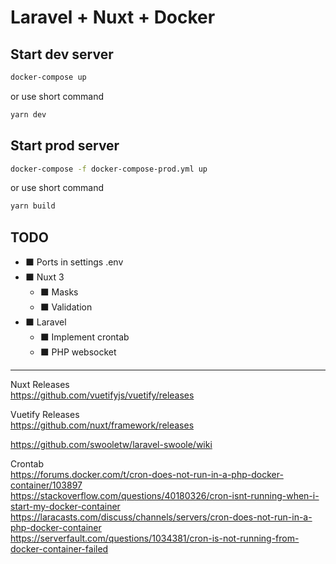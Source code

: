 # Laravel + Nuxt + Docker
## Start dev server
```bash
docker-compose up
```

or use short command
```bash
yarn dev
```

## Start prod server
```bash
docker-compose -f docker-compose-prod.yml up
```

or use short command
```bash
yarn build
```

## TODO
- ⬛ Ports in settings .env
- ⬛ Nuxt 3
  - ⬛ Masks
  - ⬛ Validation
- ⬛ Laravel
  - ⬛ Implement crontab
  - ⬛ PHP websocket

<hr />

Nuxt Releases <br />
https://github.com/vuetifyjs/vuetify/releases

Vuetify Releases <br />
https://github.com/nuxt/framework/releases

https://github.com/swooletw/laravel-swoole/wiki <br>

Crontab <br />
https://forums.docker.com/t/cron-does-not-run-in-a-php-docker-container/103897 <br />
https://stackoverflow.com/questions/40180326/cron-isnt-running-when-i-start-my-docker-container <br />
https://laracasts.com/discuss/channels/servers/cron-does-not-run-in-a-php-docker-container <br />
https://serverfault.com/questions/1034381/cron-is-not-running-from-docker-container-failed <br />